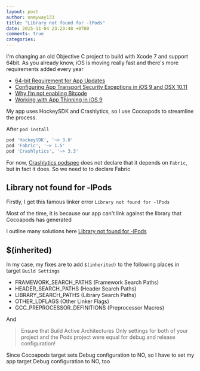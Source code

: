 ```yaml
---
layout: post
author: onmyway133
title: "Library not found for -lPods"
date: 2015-11-04 23:23:48 +0700
comments: true
categories:
---
```


I'm changing an old Objective C project to build with Xcode 7 and support 64bit. As you already know, iOS is moving really fast and there's more requirements added every year

- [64-bit Requirement for App Updates](https://developer.apple.com/news/?id=04082015a)
- [Configuring App Transport Security Exceptions in iOS 9 and OSX 10.11](http://ste.vn/2015/06/10/configuring-app-transport-security-ios-9-osx-10-11/)
- [Why I’m not enabling Bitcode](https://medium.com/@FredericJacobs/why-i-m-not-enabling-bitcode-f35cd8fbfcc5)
- [Working with App Thinning in iOS 9](http://www.appcoda.com/app-thinning/)

My app uses HockeySDK and Crashlytics, so I use Cocoapods to streamline the process.

After `pod install`

```ruby
pod 'HockeySDK', '~> 3.8'
pod 'Fabric', '~> 1.5'
pod 'Crashlytics', '~> 3.3'
```

For now, [Crashlytics podspec](https://github.com/CocoaPods/Specs/blob/master/Specs/Crashlytics/3.3.4/Crashlytics.podspec.json) does not declare that it depends on `Fabric`, but in fact it does. So we need to to declare Fabric

Library not found for -lPods
--
Firstly, I get this famous linker error `Library not found for -lPods`

Most of the time, it is because our app can't link against the library that Cocoapods has generated

I outline many solutions here [Library not found for -lPods](https://github.com/onmyway133/ios-issues/issues/27)

$(inherited)
--
In my case, my fixes are to add `$(inherited)` to the following places in target `Build Settings`

- FRAMEWORK_SEARCH_PATHS (Framework Search Paths)
- HEADER_SEARCH_PATHS (Header Search Paths)
- LIBRARY_SEARCH_PATHS (Library Search Paths)
- OTHER_LDFLAGS (Other Linker Flags)
- GCC_PREPROCESSOR_DEFINITIONS (Preprocessor Macros)

And

> Ensure that Build Active Architectures Only settings for both of your project and the Pods project were equal for debug and release configuration!

Since Cocoapods target sets Debug configuration to NO, so I have to set my app target Debug configuration to NO, too
